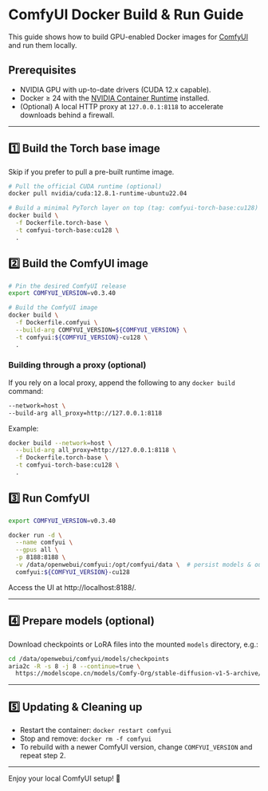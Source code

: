 # ComfyUI Docker Build & Run Guide

This guide shows how to build GPU-enabled Docker images for [ComfyUI](https://github.com/comfyanonymous/ComfyUI) and run them locally.

## Prerequisites
* NVIDIA GPU with up-to-date drivers (CUDA 12.x capable).
* Docker ≥ 24 with the [NVIDIA Container Runtime](https://docs.nvidia.com/datacenter/cloud-native/container-toolkit/install-guide.html) installed.
* (Optional) A local HTTP proxy at `127.0.0.1:8118` to accelerate downloads behind a firewall.

---

## 1️⃣ Build the Torch base image

Skip if you prefer to pull a pre-built runtime image.

```bash
# Pull the official CUDA runtime (optional)
docker pull nvidia/cuda:12.8.1-runtime-ubuntu22.04

# Build a minimal PyTorch layer on top (tag: comfyui-torch-base:cu128)
docker build \
  -f Dockerfile.torch-base \
  -t comfyui-torch-base:cu128 \
  .
```

## 2️⃣ Build the ComfyUI image

```bash
# Pin the desired ComfyUI release
export COMFYUI_VERSION=v0.3.40

# Build the ComfyUI image
docker build \
  -f Dockerfile.comfyui \
  --build-arg COMFYUI_VERSION=${COMFYUI_VERSION} \
  -t comfyui:${COMFYUI_VERSION}-cu128 \
  .
```

### Building through a proxy (optional)
If you rely on a local proxy, append the following to any `docker build` command:

```bash
--network=host \
--build-arg all_proxy=http://127.0.0.1:8118
```

Example:

```bash
docker build --network=host \
  --build-arg all_proxy=http://127.0.0.1:8118 \
  -f Dockerfile.torch-base \
  -t comfyui-torch-base:cu128 \
  .
```

## 3️⃣ Run ComfyUI

```bash
export COMFYUI_VERSION=v0.3.40

docker run -d \
  --name comfyui \
  --gpus all \
  -p 8188:8188 \
  -v /data/openwebui/comfyui:/opt/comfyui/data \  # persist models & outputs
  comfyui:${COMFYUI_VERSION}-cu128
```

Access the UI at http://localhost:8188/.

---

## 4️⃣ Prepare models (optional)

Download checkpoints or LoRA files into the mounted `models` directory, e.g.:

```bash
cd /data/openwebui/comfyui/models/checkpoints
aria2c -R -s 8 -j 8 --continue=true \
  https://modelscope.cn/models/Comfy-Org/stable-diffusion-v1-5-archive/resolve/master/v1-5-pruned-emaonly-fp16.safetensors
```

---

## 5️⃣ Updating & Cleaning up

* Restart the container: `docker restart comfyui`
* Stop and remove: `docker rm -f comfyui`
* To rebuild with a newer ComfyUI version, change `COMFYUI_VERSION` and repeat step 2.

---

Enjoy your local ComfyUI setup! 🚀